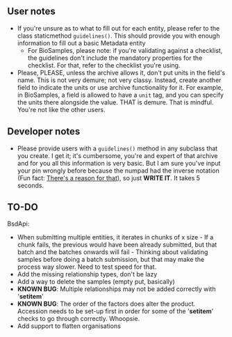 ## User notes
- If you're unsure as to what to fill out for each entity, please refer to the class staticmethod `guidelines()`. This
should provide you with enough information to fill out a basic Metadata entity
  - For BioSamples, please note: if you're validating against a checklist, the guidelines don't include the mandatory
  properties for the checklist. For that, refer to the checklist you're using.
- Please, PLEASE, unless the archive allows it, don't put units in the field's name. This is not very demure; not very
classy. Instead, create another field to indicate the units or use archive functionality for it. For example, in
BioSamples, a field is allowed to have a `unit` tag, and you can specify the units there alongside the value. THAT is
demure. That is mindful. You're not like the other users.

## Developer notes
- Please provide users with a `guidelines()` method in any subclass that you create. I get it; it's cumbersome, you're 
and expert of that archive and for you all this information is very basic. But I am sure you've input your pin wrongly
before because the numpad had the inverse notation (Fun fact: [There's a reason for that](https://ux.stackexchange.com/questions/16666/why-do-numpads-on-keyboards-and-phones-have-reversed-layouts)),
so just **WRITE IT**. It takes 5 seconds.

## TO-DO

BsdApi:
- When submitting multiple entities, it iterates in chunks of x size - If a chunk fails, the previous would have been
  already submitted, but that batch and the batches onwards will fail - Thinking about validating samples before doing
  a batch submission, but that may make the process way slower. Need to test speed for that.
- Add the missing relationship types, don't be lazy
- Add a way to delete the samples (empty put, basically)
- **KNOWN BUG**: Multiple relationships may not be added correctly with '__setitem__'
- **KNOWN BUG**: The order of the factors does alter the product. Accession needs to be set-up first in order for some of the '__setitem__' checks to go through correctly. Whoopsie.
- Add support to flatten organisations